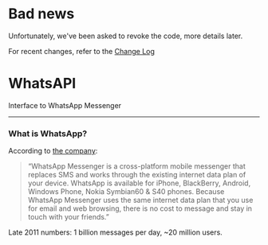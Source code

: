 # Bad news

Unfortunately, we've been asked to revoke the code, more details later.


For recent changes, refer to the [Change Log](https://github.com/venomous0x/WhatsAPI/blob/master/CHANGELOG.md)

# WhatsAPI

Interface to WhatsApp Messenger

----------


### What is WhatsApp?
According to [the company](http://www.whatsapp.com/): 

> “WhatsApp Messenger is a cross-platform mobile messenger that replaces SMS and works through the existing internet data plan of your device. WhatsApp is available for iPhone, BlackBerry, Android, Windows Phone, Nokia Symbian60 & S40 phones. Because WhatsApp Messenger uses the same internet data plan that you use for email and web browsing, there is no cost to message and stay in touch with your friends.”

Late 2011 numbers: 1 billion messages per day, ~20 million users.